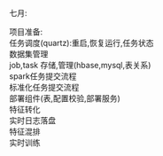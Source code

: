 七月:

项目准备:  
任务调度(quartz):重启,恢复运行,任务状态  
数据集管理  
job,task 存储,管理(hbase,mysql,表关系)  
spark任务提交流程  
标准化任务提交流程  
部署组件(表,配置校验,部署服务)  
特征转化  
实时日志落盘  
特征混排  
实时训练  
